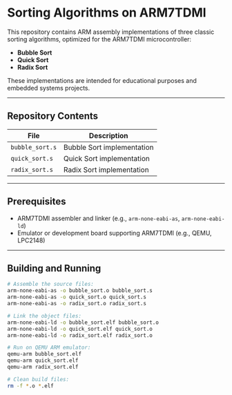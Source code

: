 # Sorting Algorithms on ARM7TDMI

This repository contains ARM assembly implementations of three classic sorting algorithms, optimized for the ARM7TDMI microcontroller:

- **Bubble Sort**  
- **Quick Sort**  
- **Radix Sort**  

These implementations are intended for educational purposes and embedded systems projects.

---

## Repository Contents

| File            | Description                      |
| --------------- | --------------------------------|
| `bubble_sort.s` | Bubble Sort implementation       |
| `quick_sort.s`  | Quick Sort implementation        |
| `radix_sort.s`  | Radix Sort implementation        |

---

## Prerequisites

- ARM7TDMI assembler and linker (e.g., `arm-none-eabi-as`, `arm-none-eabi-ld`)  
- Emulator or development board supporting ARM7TDMI (e.g., QEMU, LPC2148)

---

## Building and Running

```bash
# Assemble the source files:
arm-none-eabi-as -o bubble_sort.o bubble_sort.s
arm-none-eabi-as -o quick_sort.o quick_sort.s
arm-none-eabi-as -o radix_sort.o radix_sort.s

# Link the object files:
arm-none-eabi-ld -o bubble_sort.elf bubble_sort.o
arm-none-eabi-ld -o quick_sort.elf quick_sort.o
arm-none-eabi-ld -o radix_sort.elf radix_sort.o

# Run on QEMU ARM emulator:
qemu-arm bubble_sort.elf
qemu-arm quick_sort.elf
qemu-arm radix_sort.elf

# Clean build files:
rm -f *.o *.elf
